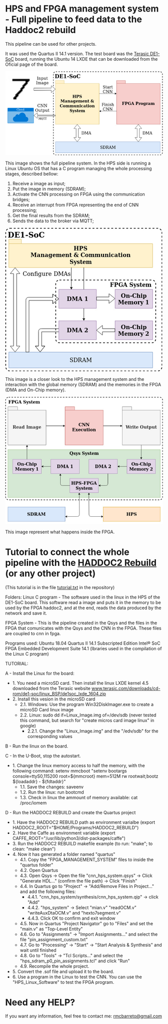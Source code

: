 # HPS and FPGA management system - Full pipeline to feed data to the Haddoc2 rebuild

This pipeline can be used for other projects. 

It was used the Quartus II 14.1 version.
The test board was the [Terasic DE1-SoC](https://www.terasic.com.tw/cgi-bin/page/archive.pl?Language=English&No=836) board, running the Ubuntu 14 LXDE that can be downloaded from the Oficial page of the board.

![Full pipeline](/Images/HPS_program_diagram.jpg)

This image shows the full pipeline system. In the HPS side is running a Linux Ubuntu OS that has a C program managing the whole processing stages, described bellow:

1. Receive a image as input;
2. Put the image in memory (SDRAM);
3. Activate the CNN processing on FPGA using the communication bridges;
4. Receive an interrupt from FPGA representing the end of CNN processing;
5. Get the final results from the SDRAM;
6. Sends the data to the broker via MQTT;

![HPS Management System](/Images/HPS-FPGA_memory_flow.jpg)

This image is a closer look to the HPS management system and the interaction with the global memory (SDRAM) and the memories in the FPGA (DMA and On-Chip memory).

![FPGA Management System](/Images/fpga_system.jpg)

This image represent what happens inside the FPGA.


# Tutorial to connect the whole pipeline with the [HADDOC2 Rebuild](https://github.com/rmcbarreto/haddoc2-rebuild) (or any other project)
(This tutorial is in the file [tutorial.txt](./tutorial.txt) in the repository)


Folders:
Linux C program - The software used in the linux in the HPS of the DE1-SoC board. This software read a image and puts it in the memory to be used by the FPGA haddoc2, and at the end, reads the data produced by the network and save it.

FPGA System - This is the pipeline created in the Qsys and the files in the FPGA that comunicates with the Qsys and the CNN in the FPGA. These files are coupled to cnn in fpga.

Programs used:
Ubuntu 18.04
Quartus II 14.1 Subscripted Edition
Intel® SoC FPGA Embedded Development Suite 14.1 (lbraries used in the compilation of the Linux C program)

TUTORIAL:

A - Install the Linux for the board:
* 1\. You need a microSD card. Then install the linux LXDE kernel 4.5 downloaded from the Terasic website
www.terasic.com/downloads/cd-rom/de1-soc/linux_BSP/de1soc_lxde_1604.zip
* 2\. Install this vesion in the microSD card
  * 2.1\. Windows: Use the program Win32DiskImager.exe to create a microSD Card linux image
  * 2.2\. Linux: sudo dd if=Linux_Image.img of=/dev/sdb (never tested this command, but search for "create micros card image linux" in google)
    * 2.2.1\. Change the "Linux_Image.img" and the "/edv/sdb" for the corresponding values 

B - Run the linux on the board. 

C - In the U-Boot, stop the autostart.
* 1\. Change the linux memory access to half the memory, with the following command:
setenv mmcboot "setenv bootargs console=ttyS0,115200 root=${mmcroot} mem=512M rw rootwait;bootz ${loadaddr} - ${fdtaddr}"
  * 1.1\. Save the changes: saveenv
  * 1.2\. Run the linux: run bootcmd
  * 1.3\. Check in linux the ammount of memory available: cat /proc/iomem

D - Run the HADDOC2 REBUILD and create the Quartus project
* 1\. Have the HADDOC2 REBUILD path as environment varialbe (export HADDOC2_ROOT="$HOME/Programs/HADDOC2_REBUILD")
* 2\. Have the Caffe as environment variable (export CAFFE_ROOT="/usr/lib/python3/dist-packages/caffe")
* 3\. Run the HADDOC2 REBUILD makefile example (to run: "make"; to clean: "make clean")
* 4\. Now it has generated a folder named "quartus"
  * 4.1\. Copy the "FPGA_MANAGEMENT_SYSTEM" files to inside the "quartus folder" 
  * 4.2\. Open Quartus
  * 4.3\. Open Qsys -> Open the file "cnn_hps_system.qsys" -> Click "Generate HDL..." (confirm the file path) -> Click "Finish"
  * 4.4\. In Quartus go to "Project" -> "Add/Remove Files in Project..." and add the following files:
    * 4.4.1\.  "cnn_hps_system/synthesis/cnn_hps_system.qip" -> click "Add"
    * 4.4.2\. "hps_system" -> Select "mian.v" "readOCM.v" "writeAuxDtaOCM.v" and "hexto7segment.v"
    * 4.4.3\. Click OK to confirm and exit window
  * 4.5\. Now in Quartus "Project Navigator" go to "Files" and set the "main.v" as "Top-Level Entity"
  * 4.6\. Go to "Assignments" -> "Import Assignments..." and select the file "pin_assignment_custom.txt"
  * 4.7\. Go to "Processing" -> "Start" -> "Start Analysis & Synthesis" and wait until finished
  * 4.8\. Go to "Tools" -> "Tcl Scripts..." and select the "hps_sdram_p0_pin_assignments.tcl" and click "Run"
  * 4.9\. Recompile the whole project.
* 5\. Convert the .sof file and upload it to the board. 
* 6\. Use a program in the Linux to test the CNN. You can use the "HPS_Linux_Software" to test the FPGA program.



# Need any HELP?
If you want any information, feel free to contact me:
rmcbarreto@gmail.com
